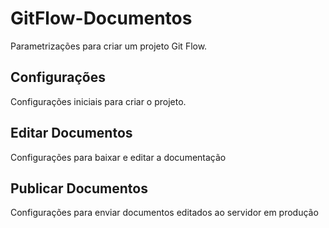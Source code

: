 # GitFlow-Documentos
Parametrizações para criar um projeto Git Flow.
## Configurações
Configurações iniciais para criar o projeto.
## Editar Documentos
Configurações para baixar e editar a documentação
## Publicar Documentos
Configurações para enviar documentos editados ao servidor em produção
